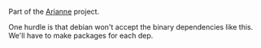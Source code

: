 Part of the [Arianne](https://arianne-project.org/) project.

One hurdle is that debian won't accept the binary dependencies like this.
We'll have to make packages for each dep.
